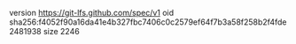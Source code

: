version https://git-lfs.github.com/spec/v1
oid sha256:f4052f90a16da41e4b327fbc7406c0c2579ef64f7b3a58f258b2f4fde2481938
size 2246
